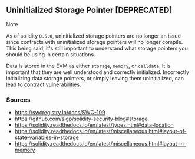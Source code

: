 ## Uninitialized Storage Pointer [DEPRECATED]

> [!NOTE]  
> As of solidity `0.5.0`, uninitialized storage pointers are no longer an issue since contracts with uninitialized storage pointers will no longer compile. This being said, it's still important to understand what storage pointers you should be using in certain situations.

Data is stored in the EVM as either `storage`, `memory`, or `calldata`. It is important that they are well understood and correctly initialized. Incorrectly initializing data storage pointers, or simply leaving them uninitialized, can lead to contract vulnerabilities. 

### Sources

- https://swcregistry.io/docs/SWC-109
- https://github.com/sigp/solidity-security-blog#storage
- https://solidity.readthedocs.io/en/latest/types.html#data-location
- https://solidity.readthedocs.io/en/latest/miscellaneous.html#layout-of-state-variables-in-storage
- https://solidity.readthedocs.io/en/latest/miscellaneous.html#layout-in-memory